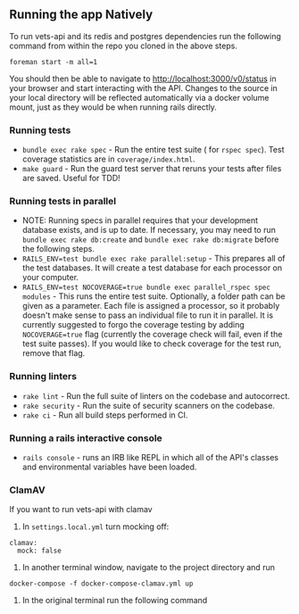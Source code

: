 ## Running the app Natively


To run vets-api and its redis and postgres dependencies run the following command from within the repo you cloned 
in the above steps.

```
foreman start -m all=1
```

You should then be able to navigate to [http://localhost:3000/v0/status](http://localhost:3000/v0/status) in your
browser and start interacting with the API. Changes to the source in your local
directory will be reflected automatically via a docker volume mount, just as
they would be when running rails directly.

### Running tests

- `bundle exec rake spec` - Run the entire test suite  ( for `rspec spec`). Test coverage statistics are in `coverage/index.html`.
- `make guard` - Run the guard test server that reruns your tests after files are saved. Useful for TDD!

### Running tests in parallel
- NOTE: Running specs in parallel requires that your development database exists, and is up to date. If necessary, you may need to run `bundle exec rake db:create` and `bundle exec rake db:migrate` before the following steps.
- `RAILS_ENV=test bundle exec rake parallel:setup` - This prepares all of the test databases. It will create a test database for each processor on your computer.
- `RAILS_ENV=test NOCOVERAGE=true bundle exec parallel_rspec spec modules` - This runs the entire test suite. Optionally, a folder path can be given as a parameter. Each file is assigned a processor, so it probably doesn't make sense to pass an individual file to run it in parallel. It is currently suggested to forgo the coverage testing by adding `NOCOVERAGE=true` flag (currently the coverage check will fail, even if the test suite passes). If you would like to check coverage for the test run, remove that flag.

### Running linters

- `rake lint` - Run the full suite of linters on the codebase and autocorrect.
- `rake security` - Run the suite of security scanners on the codebase.
- `rake ci` - Run all build steps performed in CI.

### Running a rails interactive console

- `rails console` -  runs an IRB like REPL in which all of the API's classes and environmental variables have been loaded.

### ClamAV

If you want to run vets-api with clamav 

1. In `settings.local.yml` turn mocking off:
```
clamav:
  mock: false
```

1. In another terminal window, navigate to the project directory and run 
```
docker-compose -f docker-compose-clamav.yml up
```

1. In the original terminal run the following command
```foreman start -m all=1
```